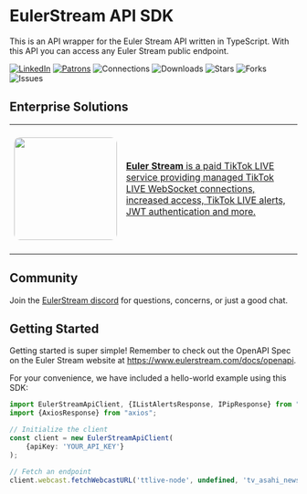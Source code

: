 # EulerStream API SDK

This is an API wrapper for the Euler Stream API written in TypeScript. 
With this API you can access any Euler Stream public endpoint. 

[![LinkedIn](https://img.shields.io/badge/LinkedIn-0077B5?style=for-the-badge&logo=linkedin&logoColor=white&style=flat-square)](https://www.linkedin.com/in/isaackogan/)
[![Patrons](https://www.eulerstream.com/api/pips/patrons?v=002)](https://www.eulerstream.com/)
![Connections](https://tiktok.eulerstream.com/analytics/pips/1)
![Downloads](https://img.shields.io/npm/dy/@eulerstream/euler-api-sdk)
![Stars](https://img.shields.io/github/stars/EulerStream/EulerApiSdk?style=flat&color=0274b5)
![Forks](https://img.shields.io/github/forks/EulerStream/EulerApiSdk?style=flat&color=0274b5)
![Issues](https://img.shields.io/github/issues/EulerStream/EulerApiSdk)


## Enterprise Solutions

<table>
<tr>
    <td><br/><img width="180px" style="border-radius: 10px" src="https://raw.githubusercontent.com/isaackogan/TikTokLive/master/.github/SquareLogo.png"><br/><br/></td>
    <td>
        <a href="https://www.eulerstream.com">
            <strong>Euler Stream</strong> is a paid TikTok LIVE service providing managed TikTok LIVE WebSocket connections, increased access, TikTok LIVE alerts, JWT authentication and more.
        </a>
    </td>
</tr>
</table>


## Community

Join the [EulerStream discord](https://www.eulerstream.com/discord) for questions, concerns, or just a good chat.

## Getting Started

Getting started is super simple! Remember to check out the OpenAPI Spec on the Euler Stream website at https://www.eulerstream.com/docs/openapi. 

For your convenience, we have included a hello-world example using this SDK:

```ts
import EulerStreamApiClient, {IListAlertsResponse, IPipResponse} from "../src";
import {AxiosResponse} from "axios";

// Initialize the client
const client = new EulerStreamApiClient(
    {apiKey: 'YOUR_API_KEY'}
);

// Fetch an endpoint
client.webcast.fetchWebcastURL('ttlive-node', undefined, 'tv_asahi_news').then((res: AxiosResponse<any>) => console.log("Got Webcast Fetch:", res.status, "Length:", JSON.stringify(res?.data).length));
```